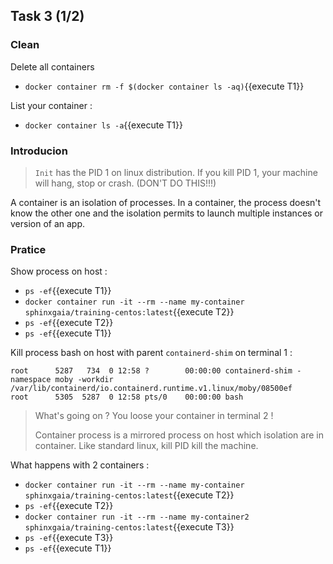 ## Task 3 (1/2)

### Clean

Delete all containers
- `docker container rm -f $(docker container ls -aq)`{{execute T1}}

List your container :
- `docker container ls -a`{{execute T1}}

### Introducion

> `Init` has the PID 1 on linux distribution. If you kill PID 1, your machine will hang, stop or crash. (DON'T DO THIS!!!)

A container is an isolation of processes. In a container, the process doesn't know the other one and the isolation permits to launch multiple instances or version of an app.

### Pratice

Show process on host :
- `ps -ef`{{execute T1}}
- `docker container run -it --rm --name my-container sphinxgaia/training-centos:latest`{{execute T2}}
- `ps -ef`{{execute T2}}
- `ps -ef`{{execute T1}}

Kill process bash on host with parent `containerd-shim` on terminal 1 :
```
root      5287   734  0 12:58 ?        00:00:00 containerd-shim -namespace moby -workdir /var/lib/containerd/io.containerd.runtime.v1.linux/moby/08500ef
root      5305  5287  0 12:58 pts/0    00:00:00 bash
```

> What's going on ? You loose your container in terminal 2 !
> 
> Container process is a mirrored process on host which isolation are in container. Like standard linux, kill PID kill the machine.


What happens with 2 containers :
- `docker container run -it --rm --name my-container sphinxgaia/training-centos:latest`{{execute T2}}
- `ps -ef`{{execute T2}}
- `docker container run -it --rm --name my-container2 sphinxgaia/training-centos:latest`{{execute T3}}
- `ps -ef`{{execute T3}}
- `ps -ef`{{execute T1}}
